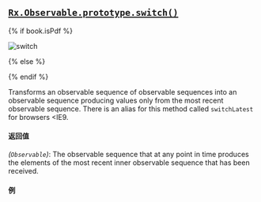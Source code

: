 ## [`Rx.Observable.prototype.switch()`](https://github.com/Reactive-Extensions/RxJS/blob/master/src/core/linq/observable/switch.js)

{% if book.isPdf %}

![switch](http://reactivex.io/documentation/operators/images/switch.png)

{% else %}



{% endif %}

Transforms an observable sequence of observable sequences into an observable sequence producing values only from the most recent observable sequence.  There is an alias for this method called `switchLatest` for browsers <IE9.
  
#### 返回值
*(`Observable`)*: The observable sequence that at any point in time produces the elements of the most recent inner observable sequence that has been received.  
 
#### 例

[](http://jsbin.com/gojar/1/embed?js,console)